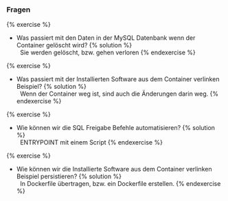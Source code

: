### Fragen

{% exercise %}
* Was passiert mit den Daten in der MySQL Datenbank wenn der Container gelöscht wird?
{% solution %}  
	 	Sie werden gelöscht, bzw. gehen verloren
{% endexercise %}

{% exercise %}
* Was passiert mit der Installierten Software aus dem Container verlinken Beispiel?
{% solution %}  
	 	Wenn der Container weg ist, sind auch die Änderungen darin weg.
{% endexercise %}

{% exercise %}
* Wie können wir die SQL Freigabe Befehle automatisieren?
{% solution %}  
	 	ENTRYPOINT mit einem Script
{% endexercise %}
	
{% exercise %}
* Wie können wir die Installierte Software aus dem Container verlinken Beispiel persistieren?
{% solution %}  
	 	In Dockerfile übertragen, bzw. ein Dockerfile erstellen.
{% endexercise %}
